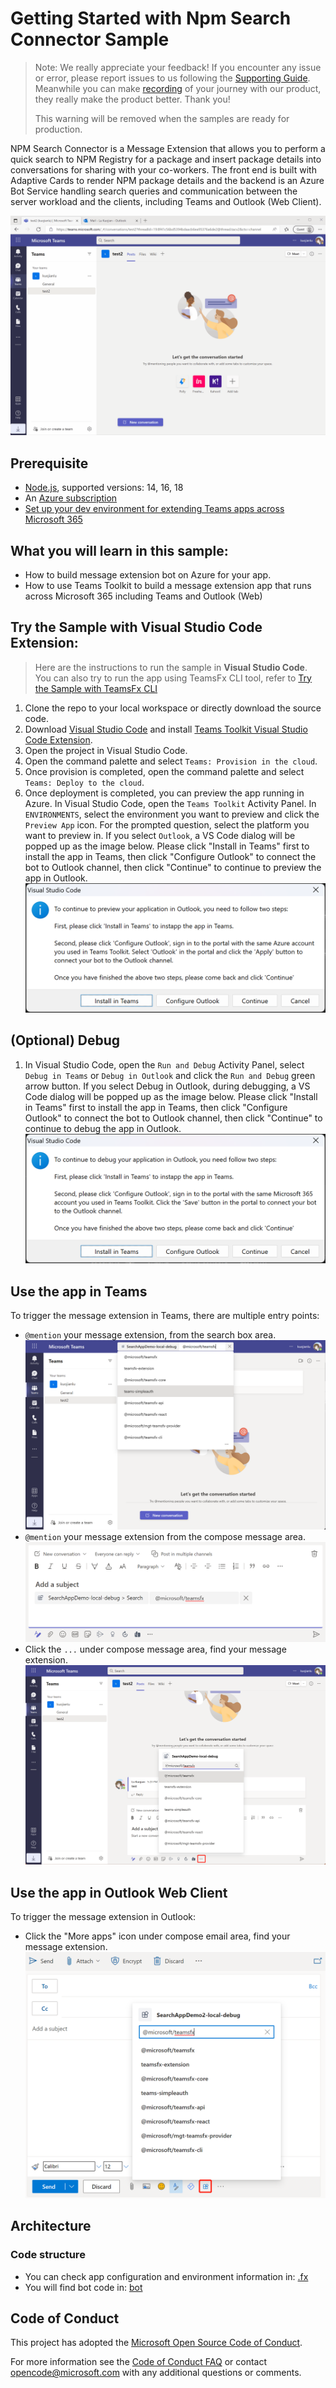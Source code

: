 # Getting Started with Npm Search Connector Sample

> Note: We really appreciate your feedback! If you encounter any issue or error, please report issues to us following the [Supporting Guide](https://github.com/OfficeDev/TeamsFx-Samples/blob/dev/SUPPORT.md). Meanwhile you can make [recording](https://aka.ms/teamsfx-record) of your journey with our product, they really make the product better. Thank you!
>  
> This warning will be removed when the samples are ready for production.

NPM Search Connector is a Message Extension that allows you to perform a quick search to NPM Registry for a package and insert package details into conversations for sharing with your co-workers. The front end is built with Adaptive Cards to render NPM package details and the backend is an Azure Bot Service handling search queries and communication between the server workload and the clients, including Teams and Outlook (Web Client).

![Npm Search Connector](images/npm-search-connector-M365.gif)

## Prerequisite
- [Node.js](https://nodejs.org/en/), supported versions: 14, 16, 18
- An [Azure subscription](https://azure.microsoft.com/en-us/free/)
- [Set up your dev environment for extending Teams apps across Microsoft 365](https://aka.ms/teamsfx-m365-apps-prerequisites)

## What you will learn in this sample:
- How to build message extension bot on Azure for your app.
- How to use Teams Toolkit to build a message extension app that runs across Microsoft 365 including Teams and Outlook (Web)

## Try the Sample with Visual Studio Code Extension:
> Here are the instructions to run the sample in **Visual Studio Code**. You can also try to run the app using TeamsFx CLI tool, refer to [Try the Sample with TeamsFx CLI](cli.md)
1. Clone the repo to your local workspace or directly download the source code.
2. Download [Visual Studio Code](https://code.visualstudio.com) and install [Teams Toolkit Visual Studio Code Extension](https://aka.ms/teams-toolkit).
3. Open the project in Visual Studio Code.
4. Open the command palette and select `Teams: Provision in the cloud`.
5. Once provision is completed, open the command palette and select `Teams: Deploy to the cloud`.
6. Once deployment is completed, you can preview the app running in Azure. In Visual Studio Code, open the `Teams Toolkit` Activity Panel. In `ENVIRONMENTS`, select the environment you want to preview and click the `Preview App` icon. For the prompted question, select the platform you want to preview in. If you select `Outlook`, a VS Code dialog will be popped up as the image below. Please click "Install in Teams" first to install the app in Teams, then click "Configure Outlook" to connect the bot to Outlook channel, then click "Continue" to continue to preview the app in Outlook.
  ![Install in Teams VSC Remote](./images/install-in-teams-vsc-remote.png)

## (Optional) Debug
1. In Visual Studio Code, open the `Run and Debug` Activity Panel, select `Debug in Teams` or `Debug in Outlook` and click the `Run and Debug` green arrow button. If you select Debug in Outlook, during debugging, a VS Code dialog will be popped up as the image below. Please click "Install in Teams" first to install the app in Teams, then click "Configure Outlook" to connect the bot to Outlook channel, then click "Continue" to continue to debug the app in Outlook.
  ![Install in Teams VSC Local](./images/install-in-teams-vsc-local.png)

## Use the app in Teams
To trigger the message extension in Teams, there are multiple entry points:
- `@mention` your message extension, from the search box area.
  ![At Bot from Search](./images/at-bot-from-search.png)
- `@mention` your message extension from the compose message area.
  ![At Bot in Message](./images/at-bot-in-message.png)
- Click the `...` under compose message area, find your message extension.
  ![Open Bot via Three Dot](./images/open-bot-via-three-dot.png)

## Use the app in Outlook Web Client
To trigger the message extension in Outlook:
- Click the "More apps" icon under compose email area, find your message extension.
  ![Open Bot in Outlook](./images/open-bot-in-outlook.png)

## Architecture
### Code structure
- You can check app configuration and environment information in: [.fx](.fx)
- You will find bot code in: [bot](bot)

## Code of Conduct
This project has adopted the [Microsoft Open Source Code of Conduct](https://opensource.microsoft.com/codeofconduct/).

For more information see the [Code of Conduct FAQ](https://opensource.microsoft.com/codeofconduct/faq/) or
contact [opencode@microsoft.com](mailto:opencode@microsoft.com) with any additional questions or comments.